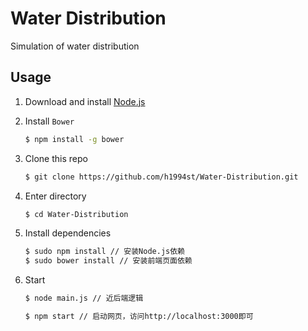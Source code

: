 Water Distribution
======

Simulation of water distribution

## Usage

1. Download and install [Node.js](http://nodejs.org/)

2. Install `Bower`
	
	```bash
	$ npm install -g bower
	```

3. Clone this repo

	```bash
	$ git clone https://github.com/h1994st/Water-Distribution.git
	```

4. Enter directory

	```bash
	$ cd Water-Distribution
	```

5. Install dependencies

	```bash
	$ sudo npm install // 安装Node.js依赖
	$ sudo bower install // 安装前端页面依赖
	```

6. Start

	```bash
	$ node main.js // 近后端逻辑

	$ npm start // 启动网页，访问http://localhost:3000即可
	```
